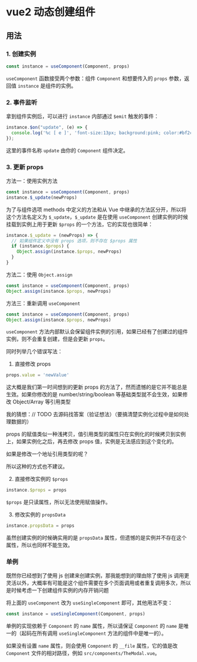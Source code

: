 # vue2 动态创建组件


## 用法

### 1. 创建实例

```js
const instance = useComponent(Component, props)
```

`useComponent` 函数接受两个参数：组件 `Component` 和想要传入的 `props` 参数，返回值 `instance` 是组件的实例。

### 2. 事件监听

拿到组件实例后，可以进行 `instance` 内部通过 `$emit` 触发的事件：


```js
instance.$on("update", (e) => {
  console.log('%c [ e ]', 'font-size:13px; background:pink; color:#bf2c9f;', e)
});
```

这里的事件名称 `update` 由你的 `Component` 组件决定。


### 3. 更新 props

方法一：使用实例方法

```js
const instance = useComponent(Component, props)
instance.$_update(newProps)
```

为了与组件选项 methods 中定义的方法和从 Vue 中继承的方法区分开，所以将这个方法名定义为 `$_update`，`$_update` 是在使用 `useComponent` 创建实例的时候挂载到实例上用于更新 `$props` 的一个方法，它的实现也很简单：

```js
instance.$_update = (newProps) => {
  // 如果组件定义中没有 props 选项，则不存在 $props 属性
  if (instance.$props) {
    Object.assign(instance.$props, newProps)
  }
}
```

方法二：使用 `Object.assign`

```js
const instance = useComponent(Component, props)
Object.assign(instance.$props, newProps)
```

方法三：重新调用 `useComponent`

```js
const instance = useComponent(Component, props)
Object.assign(instance.$props, newProps)
```

`useComponent` 方法内部默认会保留组件实例的引用，如果已经有了创建过的组件实例，则不会重复创建，但是会更新 `props`。



同时列举几个错误写法：

1. 直接修改 props

```js
props.value = 'newValue'
```

这大概是我们第一时间想到的更新 props 的方法了，然而遗憾的是它并不能总是生效。如果你修改的是 number/string/boolean 等基础类型就不会生效，如果修改 Object/Array 等引用类型

我的猜想：// TODO 去源码找答案（验证想法）（要搞清楚实例化过程中是如何处理数据的）

props 的赋值类似一种浅拷贝，值引用类型的属性只在实例化的时候拷贝到实例上，如果实例化之后，再去修改 props 值，实例是无法感应到这个变化的。

如果是修改一个地址引用类型的呢？

所以这种的方式也不建议。

2. 直接修改实例的 `$props`

```js
instance.$props = props
```

`$props` 是只读属性，所以无法使用赋值操作。


3. 修改实例的 `propsData`


```js
instance.propsData = props
```

虽然创建实例的时候确实用的是 `propsData` 属性，但遗憾的是实例并不存在这个属性，所以也同样不能生效。

### 单例

既然你已经想到了使用 js 创建来创建实例，那我能想到的理由除了使用 js 调用更灵活以外，大概率有可能是这个组件需要在多个页面调用或者重复调用多次，所以是时候考虑一下创建组件实例的内存开销问题


将上面的 `useComponent` 改为 `useSingleComponent` 即可，其他用法不变：

```js
const instance = useSingleComponent(Component, props)
```

单例的实现依赖于 `Component` 的 `name` 属性，所以请保证 `Component` 的 `name` 是唯一的（起码在所有调用 `useSingleComponent` 方法的组件中是唯一的）。

如果没有设置 `name` 属性，则会使用 `Component` 的 `__file` 属性，它的值是改 `Component` 文件的相对路径，例如 `src/components/TheModal.vue`。
